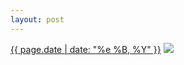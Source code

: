 ```yaml
---
layout: post
---
```


<p>
  <time><a href="/202">{{ page.date | date: "%e %B, %Y" }}</a></time>
  <a href="/202"><img src="{{ site.assets_url }}/202-640.jpg" srcset="{{ site.assets_url }}/202-1280.jpg 1280w, {{ site.assets_url }}/202-960.jpg 960w, {{ site.assets_url }}/202-640.jpg 640w, {{ site.assets_url }}/202-320.jpg 320w" sizes="(min-width: 700px) 50vw, calc(100vw - 2rem)" /></a>
</p>
